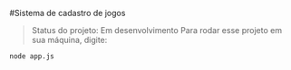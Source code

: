 #Sistema de cadastro de jogos
>Status do projeto: Em desenvolvimento
Para rodar esse projeto em sua máquina, digite:

```
node app.js
```
